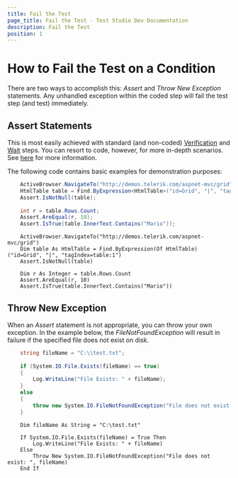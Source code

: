 ```yaml
---
title: Fail the Test
page_title: Fail the Test - Test Studio Dev Documentation
description: Fail the Test
position: 1
---
```

# How to Fail the Test on a Condition

There are two ways to accomplish this: *Assert* and *Throw New Exception* statements. Any unhandled exception within the coded step will fail the test step (and test) immediately.

## Assert Statements

This is most easily achieved with standard (and non-coded) <a href="/features/recorder/verifications/advanced-verification" target="_blank">Verification</a> and <a href="/features/recorder/verifications/Wait" target="_blank">Wait</a> steps. You can resort to code, however, for more in-depth scenarios. See <a href="/code-in-test/html-control-suite/html-asserts" target="_blank">here</a> for more information.

The following code contains basic examples for demonstration purposes:

````C#
    ActiveBrowser.NavigateTo("http://demos.telerik.com/aspnet-mvc/grid");
    HtmlTable table = Find.ByExpression<HtmlTable>("id=Grid", "|", "tagIndex=table:1");
    Assert.IsNotNull(table);
    
    int r = table.Rows.Count;
    Assert.AreEqual(r, 10);
    Assert.IsTrue(table.InnerText.Contains("Mario"));
````
````VB
    ActiveBrowser.NavigateTo("http://demos.telerik.com/aspnet-mvc/grid")
    Dim table As HtmlTable = Find.ByExpression(Of HtmlTable)("id=Grid", "|", "tagIndex=table:1")
    Assert.IsNotNull(table)
    
    Dim r As Integer = table.Rows.Count
    Assert.AreEqual(r, 10)
    Assert.IsTrue(table.InnerText.Contains("Mario"))
````

## Throw New Exception

When an *Assert* statement is not appropriate, you can throw your own exception. In the example below, the *FileNotFoundException* will result in failure if the specified file does not exist on disk.

````C#
    string fileName = "C:\\test.txt";
    
    if (System.IO.File.Exists(fileName) == true)
    {
        Log.WriteLine("File Exists: " + fileName);
    }
    else
    {
        throw new System.IO.FileNotFoundException("File does not exist: ", fileName);
    }
````
````VB
    Dim fileName As String = "C:\test.txt"
    
    If System.IO.File.Exists(fileName) = True Then
        Log.WriteLine("File Exists: " + fileName)
    Else
        Throw New System.IO.FileNotFoundException("File does not exist: ", fileName)
    End If
````
